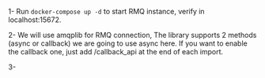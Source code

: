 1- Run ```docker-compose up -d``` to start RMQ instance, verify in localhost:15672.  
  
2- We will use amqplib for RMQ connection, The library supports 2 methods (async or callback) we are going to use async here. If you want to enable the callback one, just add /callback_api at the end of each import.  
  
3- 
